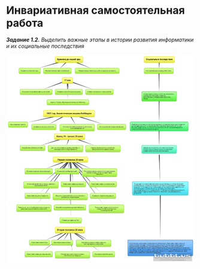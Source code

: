 # Инвариативная самостоятельная работа
***Задание 1.2.** Выделить важные этапы в истории развития информатики и их социальные последствия*

![Интелект-карта по заданию](ИСР1.2.png)
